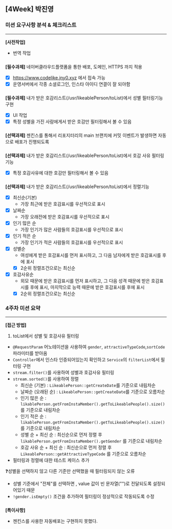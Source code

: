 ## [4Week] 박진영

### 미션 요구사항 분석 & 체크리스트

---  

**[사전작업]**

- 번역 작업

###

**[필수과제]** 네이버클라우드플랫폼을 통한 배포, 도메인, HTTPS 까지 적용

- [x] https://www.codelike.jny0.xyz 에서 접속 가능
- [x] 운영서버에서 각종 소셜로그인, 인스타 아이디 연결이 잘 되야함

###

**[필수과제]** 내가 받은 호감리스트(/usr/likeablePerson/toList)에서 성별 필터링기능 구현

- [x] UI 작업
- [x] 특정 성별을 가진 사람에게서 받은 호감만 필터링해서 볼 수 있음

###

**[선택과제]** 젠킨스를 통해서 리포지터리의 main 브랜치에 커밋 이벤트가 발생하면 자동으로 배포가 진행되도록

###

**[선택과제]**  내가 받은 호감리스트(/usr/likeablePerson/toList)에서 호감 사유 필터링 기능

- [x] 특정 호감사유에 대한 호감만 필터링해서 볼 수 있음

###

**[선택과제]**  내가 받은 호감리스트(/usr/likeablePerson/toList)에서 정렬기능

- [x] 최신순(기본)
    - 가장 최근에 받은 호감표시를 우선적으로 표시
- [x] 날짜순
    - 가장 오래전에 받은 호감표시를 우선적으로 표시
- [x] 인기 많은 순
    - 가장 인기가 많은 사람들의 호감표시를 우선적으로 표시
- [x] 인기 적은 순
    - 가장 인기가 적은 사람들의 호감표시를 우선적으로 표시
- [x] 성별순
    - 여성에게 받은 호감표시를 먼저 표시하고, 그 다음 남자에게 받은 호감표시를 후에 표시
    - [x] 2순위 정렬조건으로는 최신순
- [x] 호감사유순
    - 외모 때문에 받은 호감표시를 먼저 표시하고, 그 다음 성격 때문에 받은 호감표시를 후에 표시, 마지막으로 능력 때문에 받은 호감표시를 후에 표시
    - [x] 2순위 정렬조건으로는 최신순

###

### 4주차 미션 요약

---  

**[접근 방법]**

1. toList에서 성별 및 호감사유 필터링

- `@RequestParam` 어노테이션을 사용하여 `gender`, `attractiveTypeCode`,`sortCode` 파라미터를 받아옴
- `Controller`에서 인스타 인증되어있는지 확인하고 `Service`의 `filterList`에서 필터링 구현
- `stream.filter()`를 사용하여 성별과 호감사유 필터링
- `stream.sorted()`를 사용하여 정렬
    - 최신순 (기본) : `LikeablePerson::getCreateDate`를 기준으로 내림차순
    - 날짜순 (오래된 순) : `LikeablePerson::getCreateDate`를 기준으로 오름차순
    - 인기 많은 순 : `likablePerson.getFromInstaMember().getToLikeablePeople().size()` 를 기준으로 내림차순
    - 인기 적은 순 : `likablePerson.getFromInstaMember().getToLikeablePeople().size()` 를 기준으로 내림차순
    - 성별 순 + 최신 순 : 최신순으로 먼저 정렬 후 `likablePerson.getFromInstaMember().getGender` 를 기준으로 내림차순
    - 호감 사유 순 + 최신 순 : 최신순으로 먼저 정렬 후 `LikeablePerson::getAttractiveTypeCode` 를 기준으로 오름차순
- 필터링과 정렬에 대한 테스트 케이스 추가

❓성별을 선택하지 않고 다른 기준만 선택했을 때 필터링되지 않는 오류

- 성별 기준에서 "전체"를 선택하면 , value 값이 빈 문자열("")로 전달되도록 설정되어있기 때문
- `!gender.isEmpty()` 조건을 추가하여 필터링이 정상적으로 작동되도록 수정

###

**[특이사항]**

- 젠킨스를 사용한 자동배포는 구현하지 못했다.